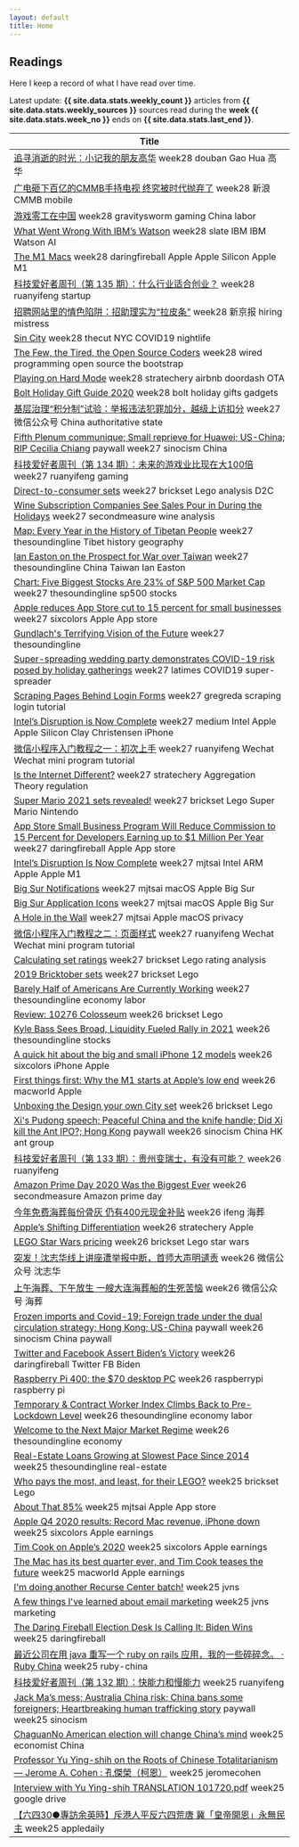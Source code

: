 ```yaml
---
layout: default
title: Home
---
```


## Readings

<p class="noindent">Here I keep a record of what I have read over time.</p>

<div class="alert alert-primary" role="alert">
  Latest update: <b>{{ site.data.stats.weekly_count }}</b> articles from <b>{{ site.data.stats.weekly_sources }}</b> sources read during the <b>week {{ site.data.stats.week_no }}</b> ends on <b>{{ site.data.stats.last_end }}</b>.
</div>

<table class="table table-sm">
  <thead class="thead-dark">
    <tr>
      <th scope="col">Title</th>
    </tr>
  </thead>
  <tbody>
    <tr><td>
      <a href="https://m.douban.com/note/492460340/" target="_blank" rel="noopener noreferrer">追寻消逝的时光：小记我的朋友高华</a>
      <span class="badge badge-pill badge-warning text-wrap text-left">week28</span>
      <span class="badge badge-pill badge-warning text-wrap text-left">douban</span>
      <span class="badge badge-pill badge-warning text-wrap text-left">Gao Hua</span>
      <span class="badge badge-pill badge-warning text-wrap text-left"> 高华</span>
    </td></tr>
    <tr><td>
      <a href="https://finance.sina.com.cn/tech/2020-10-12/doc-iivhuipp9118153.shtml" target="_blank" rel="noopener noreferrer">广电砸下百亿的CMMB手持电视 终究被时代抛弃了</a>
      <span class="badge badge-pill badge-warning text-wrap text-left">week28</span>
      <span class="badge badge-pill badge-warning text-wrap text-left">新浪</span>
      <span class="badge badge-pill badge-warning text-wrap text-left">CMMB</span>
      <span class="badge badge-pill badge-warning text-wrap text-left"> mobile</span>
    </td></tr>
    <tr><td>
      <a href="https://gravitysworm.com/post/629431737374670848/%E6%B8%B8%E6%88%8F%E9%9B%B6%E5%B7%A5%E5%9C%A8%E4%B8%AD%E5%9B%BD" target="_blank" rel="noopener noreferrer">游戏零工在中国</a>
      <span class="badge badge-pill badge-warning text-wrap text-left">week28</span>
      <span class="badge badge-pill badge-warning text-wrap text-left">gravitysworm</span>
      <span class="badge badge-pill badge-warning text-wrap text-left">gaming</span>
      <span class="badge badge-pill badge-warning text-wrap text-left"> China</span>
      <span class="badge badge-pill badge-warning text-wrap text-left"> labor</span>
    </td></tr>
    <tr><td>
      <a href="https://slate.com/business/2018/08/ibms-watson-how-the-ai-project-to-improve-cancer-treatment-went-wrong.html" target="_blank" rel="noopener noreferrer">What Went Wrong With IBM’s Watson</a>
      <span class="badge badge-pill badge-warning text-wrap text-left">week28</span>
      <span class="badge badge-pill badge-warning text-wrap text-left">slate</span>
      <span class="badge badge-pill badge-warning text-wrap text-left">IBM</span>
      <span class="badge badge-pill badge-warning text-wrap text-left"> IBM Watson</span>
      <span class="badge badge-pill badge-warning text-wrap text-left"> AI</span>
    </td></tr>
    <tr><td>
      <a href="https://daringfireball.net/2020/11/the_m1_macs" target="_blank" rel="noopener noreferrer">The M1 Macs</a>
      <span class="badge badge-pill badge-warning text-wrap text-left">week28</span>
      <span class="badge badge-pill badge-warning text-wrap text-left">daringfireball</span>
      <span class="badge badge-pill badge-warning text-wrap text-left">Apple</span>
      <span class="badge badge-pill badge-warning text-wrap text-left"> Apple Silicon</span>
      <span class="badge badge-pill badge-warning text-wrap text-left"> Apple M1</span>
    </td></tr>
    <tr><td>
      <a href="http://www.ruanyifeng.com/blog/2020/11/weekly-issue-135.html" target="_blank" rel="noopener noreferrer">科技爱好者周刊（第 135 期）：什么行业适合创业？</a>
      <span class="badge badge-pill badge-warning text-wrap text-left">week28</span>
      <span class="badge badge-pill badge-warning text-wrap text-left">ruanyifeng</span>
      <span class="badge badge-pill badge-warning text-wrap text-left">startup</span>
    </td></tr>
    <tr><td>
      <a href="https://m.bjnews.com.cn/detail/160606189815420.html" target="_blank" rel="noopener noreferrer">招聘网站里的情色陷阱：招助理实为“拉皮条”</a>
      <span class="badge badge-pill badge-warning text-wrap text-left">week28</span>
      <span class="badge badge-pill badge-warning text-wrap text-left">新京报</span>
      <span class="badge badge-pill badge-warning text-wrap text-left">hiring</span>
      <span class="badge badge-pill badge-warning text-wrap text-left"> mistress</span>
    </td></tr>
    <tr><td>
      <a href="https://www.thecut.com/2020/11/nyc-underground-nightlife-covid-19.html" target="_blank" rel="noopener noreferrer">Sin City</a>
      <span class="badge badge-pill badge-warning text-wrap text-left">week28</span>
      <span class="badge badge-pill badge-warning text-wrap text-left">thecut</span>
      <span class="badge badge-pill badge-warning text-wrap text-left">NYC</span>
      <span class="badge badge-pill badge-warning text-wrap text-left"> COVID19</span>
      <span class="badge badge-pill badge-warning text-wrap text-left"> nightlife</span>
    </td></tr>
    <tr><td>
      <a href="https://www.wired.com/story/open-source-coders-few-tired/" target="_blank" rel="noopener noreferrer">The Few, the Tired, the Open Source Coders</a>
      <span class="badge badge-pill badge-warning text-wrap text-left">week28</span>
      <span class="badge badge-pill badge-warning text-wrap text-left">wired</span>
      <span class="badge badge-pill badge-warning text-wrap text-left">programming</span>
      <span class="badge badge-pill badge-warning text-wrap text-left"> open source</span>
      <span class="badge badge-pill badge-warning text-wrap text-left"> the bootstrap</span>
    </td></tr>
    <tr><td>
      <a href="https://stratechery.com/2020/playing-on-hard-mode/" target="_blank" rel="noopener noreferrer">Playing on Hard Mode</a>
      <span class="badge badge-pill badge-warning text-wrap text-left">week28</span>
      <span class="badge badge-pill badge-warning text-wrap text-left">stratechery</span>
      <span class="badge badge-pill badge-warning text-wrap text-left">airbnb</span>
      <span class="badge badge-pill badge-warning text-wrap text-left"> doordash</span>
      <span class="badge badge-pill badge-warning text-wrap text-left"> OTA</span>
    </td></tr>
    <tr><td>
      <a href="https://blog.bolt.io/bolt-holiday-gift-guide-2020/" target="_blank" rel="noopener noreferrer">Bolt Holiday Gift Guide 2020</a>
      <span class="badge badge-pill badge-warning text-wrap text-left">week28</span>
      <span class="badge badge-pill badge-warning text-wrap text-left">bolt</span>
      <span class="badge badge-pill badge-warning text-wrap text-left">holiday</span>
      <span class="badge badge-pill badge-warning text-wrap text-left"> gifts</span>
      <span class="badge badge-pill badge-warning text-wrap text-left"> gadgets</span>
    </td></tr>
    <tr><td>
      <a href="https://mp.weixin.qq.com/s?__biz=Njk5MTE1&mid=2652426105&idx=1&sn=61413e27e9020bbf8eb459fb116d705f" target="_blank" rel="noopener noreferrer">基层治理“积分制”试验：举报违法犯罪加分，越级上访扣分</a>
      <span class="badge badge-pill badge-warning text-wrap text-left">week27</span>
      <span class="badge badge-pill badge-warning text-wrap text-left">微信公众号</span>
      <span class="badge badge-pill badge-warning text-wrap text-left">China</span>
      <span class="badge badge-pill badge-warning text-wrap text-left"> authoritative state</span>
    </td></tr>
    <tr><td>
      <a href="https://sinocism.com/p/fifth-plenum-communique-small-reprieve" target="_blank" rel="noopener noreferrer">Fifth Plenum communique; Small reprieve for Huawei; US-China; RIP Cecilia Chiang</a>
      <span class="badge badge-pill badge-info text-wrap text-left">paywall</span>
      <span class="badge badge-pill badge-warning text-wrap text-left">week27</span>
      <span class="badge badge-pill badge-warning text-wrap text-left">sinocism</span>
      <span class="badge badge-pill badge-warning text-wrap text-left">China</span>
    </td></tr>
    <tr><td>
      <a href="http://www.ruanyifeng.com/blog/2020/11/weekly-issue-134.html" target="_blank" rel="noopener noreferrer">科技爱好者周刊（第 134 期）：未来的游戏业比现在大100倍</a>
      <span class="badge badge-pill badge-warning text-wrap text-left">week27</span>
      <span class="badge badge-pill badge-warning text-wrap text-left">ruanyifeng</span>
      <span class="badge badge-pill badge-warning text-wrap text-left">gaming</span>
    </td></tr>
    <tr><td>
      <a href="https://brickset.com/article/54735" target="_blank" rel="noopener noreferrer">Direct-to-consumer sets</a>
      <span class="badge badge-pill badge-warning text-wrap text-left">week27</span>
      <span class="badge badge-pill badge-warning text-wrap text-left">brickset</span>
      <span class="badge badge-pill badge-warning text-wrap text-left">Lego</span>
      <span class="badge badge-pill badge-warning text-wrap text-left"> analysis</span>
      <span class="badge badge-pill badge-warning text-wrap text-left"> D2C</span>
    </td></tr>
    <tr><td>
      <a href="https://secondmeasure.com/datapoints/wine-subscription-companies-see-sales-pour-in-during-holidays/" target="_blank" rel="noopener noreferrer">Wine Subscription Companies See Sales Pour in During the Holidays</a>
      <span class="badge badge-pill badge-warning text-wrap text-left">week27</span>
      <span class="badge badge-pill badge-warning text-wrap text-left">secondmeasure</span>
      <span class="badge badge-pill badge-warning text-wrap text-left">wine</span>
      <span class="badge badge-pill badge-warning text-wrap text-left"> analysis</span>
    </td></tr>
    <tr><td>
      <a href="https://thesoundingline.com/map-every-year-in-the-history-of-tibetan-people/" target="_blank" rel="noopener noreferrer">Map: Every Year in the History of Tibetan People</a>
      <span class="badge badge-pill badge-warning text-wrap text-left">week27</span>
      <span class="badge badge-pill badge-warning text-wrap text-left">thesoundingline</span>
      <span class="badge badge-pill badge-warning text-wrap text-left">Tibet</span>
      <span class="badge badge-pill badge-warning text-wrap text-left"> history</span>
      <span class="badge badge-pill badge-warning text-wrap text-left"> geography</span>
    </td></tr>
    <tr><td>
      <a href="https://thesoundingline.com/ian-easton-on-the-prospect-for-war-over-taiwan/" target="_blank" rel="noopener noreferrer">Ian Easton on the Prospect for War over Taiwan</a>
      <span class="badge badge-pill badge-warning text-wrap text-left">week27</span>
      <span class="badge badge-pill badge-warning text-wrap text-left">thesoundingline</span>
      <span class="badge badge-pill badge-warning text-wrap text-left">China</span>
      <span class="badge badge-pill badge-warning text-wrap text-left"> Taiwan</span>
      <span class="badge badge-pill badge-warning text-wrap text-left"> Ian Easton</span>
    </td></tr>
    <tr><td>
      <a href="https://thesoundingline.com/chart-top-five-stocks-hit-23-of-sp-500-market-cap/" target="_blank" rel="noopener noreferrer">Chart: Five Biggest Stocks Are 23% of S&P 500 Market Cap</a>
      <span class="badge badge-pill badge-warning text-wrap text-left">week27</span>
      <span class="badge badge-pill badge-warning text-wrap text-left">thesoundingline</span>
      <span class="badge badge-pill badge-warning text-wrap text-left">sp500</span>
      <span class="badge badge-pill badge-warning text-wrap text-left"> stocks</span>
    </td></tr>
    <tr><td>
      <a href="https://sixcolors.com/link/2020/11/apple-reduces-app-store-cut-to-15-percent-for-small-businesses/" target="_blank" rel="noopener noreferrer">Apple reduces App Store cut to 15 percent for small businesses</a>
      <span class="badge badge-pill badge-warning text-wrap text-left">week27</span>
      <span class="badge badge-pill badge-warning text-wrap text-left">sixcolors</span>
      <span class="badge badge-pill badge-warning text-wrap text-left">Apple</span>
      <span class="badge badge-pill badge-warning text-wrap text-left"> App store</span>
    </td></tr>
    <tr><td>
      <a href="https://thesoundingline.com/gundlachs-terrifying-vision-of-the-future/" target="_blank" rel="noopener noreferrer">Gundlach's Terrifying Vision of the Future</a>
      <span class="badge badge-pill badge-warning text-wrap text-left">week27</span>
      <span class="badge badge-pill badge-warning text-wrap text-left">thesoundingline</span>
    </td></tr>
    <tr><td>
      <a href="https://www.latimes.com/science/story/2020-11-12/covid-19-spread-at-thanksgiving-holiday-gatherings-could-be-like-maine-wedding" target="_blank" rel="noopener noreferrer">Super-spreading wedding party demonstrates COVID-19 risk posed by holiday gatherings</a>
      <span class="badge badge-pill badge-warning text-wrap text-left">week27</span>
      <span class="badge badge-pill badge-warning text-wrap text-left">latimes</span>
      <span class="badge badge-pill badge-warning text-wrap text-left">COVID19</span>
      <span class="badge badge-pill badge-warning text-wrap text-left"> super-spreader</span>
    </td></tr>
    <tr><td>
      <a href="http://www.gregreda.com/2020/11/17/scraping-pages-behind-login-forms/" target="_blank" rel="noopener noreferrer">Scraping Pages Behind Login Forms</a>
      <span class="badge badge-pill badge-warning text-wrap text-left">week27</span>
      <span class="badge badge-pill badge-warning text-wrap text-left">gregreda</span>
      <span class="badge badge-pill badge-warning text-wrap text-left">scraping</span>
      <span class="badge badge-pill badge-warning text-wrap text-left"> login</span>
      <span class="badge badge-pill badge-warning text-wrap text-left"> tutorial</span>
    </td></tr>
    <tr><td>
      <a href="https://jamesallworth.medium.com/intels-disruption-is-now-complete-d4fa771f0f2c" target="_blank" rel="noopener noreferrer">Intel’s Disruption is Now Complete</a>
      <span class="badge badge-pill badge-warning text-wrap text-left">week27</span>
      <span class="badge badge-pill badge-warning text-wrap text-left">medium</span>
      <span class="badge badge-pill badge-warning text-wrap text-left">Intel</span>
      <span class="badge badge-pill badge-warning text-wrap text-left"> Apple</span>
      <span class="badge badge-pill badge-warning text-wrap text-left"> Apple Silicon</span>
      <span class="badge badge-pill badge-warning text-wrap text-left"> Clay Christensen</span>
      <span class="badge badge-pill badge-warning text-wrap text-left"> iPhone</span>
    </td></tr>
    <tr><td>
      <a href="http://www.ruanyifeng.com/blog/2020/10/wechat-miniprogram-tutorial-part-one.html" target="_blank" rel="noopener noreferrer">微信小程序入门教程之一：初次上手</a>
      <span class="badge badge-pill badge-warning text-wrap text-left">week27</span>
      <span class="badge badge-pill badge-warning text-wrap text-left">ruanyifeng</span>
      <span class="badge badge-pill badge-warning text-wrap text-left">Wechat</span>
      <span class="badge badge-pill badge-warning text-wrap text-left"> Wechat mini program</span>
      <span class="badge badge-pill badge-warning text-wrap text-left"> tutorial </span>
    </td></tr>
    <tr><td>
      <a href="https://stratechery.com/2020/is-the-internet-different/" target="_blank" rel="noopener noreferrer">Is the Internet Different?</a>
      <span class="badge badge-pill badge-warning text-wrap text-left">week27</span>
      <span class="badge badge-pill badge-warning text-wrap text-left">stratechery</span>
      <span class="badge badge-pill badge-warning text-wrap text-left">Aggregation Theory</span>
      <span class="badge badge-pill badge-warning text-wrap text-left"> regulation</span>
    </td></tr>
    <tr><td>
      <a href="https://brickset.com/article/54759" target="_blank" rel="noopener noreferrer">Super Mario 2021 sets revealed!</a>
      <span class="badge badge-pill badge-warning text-wrap text-left">week27</span>
      <span class="badge badge-pill badge-warning text-wrap text-left">brickset</span>
      <span class="badge badge-pill badge-warning text-wrap text-left">Lego</span>
      <span class="badge badge-pill badge-warning text-wrap text-left"> Super Mario</span>
      <span class="badge badge-pill badge-warning text-wrap text-left"> Nintendo</span>
    </td></tr>
    <tr><td>
      <a href="https://daringfireball.net/linked/2020/11/18/app-store-small-business-program" target="_blank" rel="noopener noreferrer">App Store Small Business Program Will Reduce Commission to 15 Percent for Developers Earning up to $1 Million Per Year</a>
      <span class="badge badge-pill badge-warning text-wrap text-left">week27</span>
      <span class="badge badge-pill badge-warning text-wrap text-left">daringfireball</span>
      <span class="badge badge-pill badge-warning text-wrap text-left">Apple</span>
      <span class="badge badge-pill badge-warning text-wrap text-left"> App store</span>
    </td></tr>
    <tr><td>
      <a href="https://mjtsai.com/blog/2020/11/16/intels-disruption-is-now-complete/" target="_blank" rel="noopener noreferrer">Intel’s Disruption Is Now Complete</a>
      <span class="badge badge-pill badge-warning text-wrap text-left">week27</span>
      <span class="badge badge-pill badge-warning text-wrap text-left">mjtsai</span>
      <span class="badge badge-pill badge-warning text-wrap text-left">Intel</span>
      <span class="badge badge-pill badge-warning text-wrap text-left"> ARM</span>
      <span class="badge badge-pill badge-warning text-wrap text-left"> Apple</span>
      <span class="badge badge-pill badge-warning text-wrap text-left"> Apple M1</span>
    </td></tr>
    <tr><td>
      <a href="https://mjtsai.com/blog/2020/11/17/big-sur-notifications/" target="_blank" rel="noopener noreferrer">Big Sur Notifications</a>
      <span class="badge badge-pill badge-warning text-wrap text-left">week27</span>
      <span class="badge badge-pill badge-warning text-wrap text-left">mjtsai</span>
      <span class="badge badge-pill badge-warning text-wrap text-left">macOS</span>
      <span class="badge badge-pill badge-warning text-wrap text-left"> Apple</span>
      <span class="badge badge-pill badge-warning text-wrap text-left"> Big Sur</span>
    </td></tr>
    <tr><td>
      <a href="https://mjtsai.com/blog/2020/11/17/big-sur-application-icons/" target="_blank" rel="noopener noreferrer">Big Sur Application Icons</a>
      <span class="badge badge-pill badge-warning text-wrap text-left">week27</span>
      <span class="badge badge-pill badge-warning text-wrap text-left">mjtsai</span>
      <span class="badge badge-pill badge-warning text-wrap text-left">macOS</span>
      <span class="badge badge-pill badge-warning text-wrap text-left"> Apple</span>
      <span class="badge badge-pill badge-warning text-wrap text-left"> Big Sur</span>
    </td></tr>
    <tr><td>
      <a href="https://mjtsai.com/blog/2020/11/17/a-hole-in-the-wall/" target="_blank" rel="noopener noreferrer">A Hole in the Wall</a>
      <span class="badge badge-pill badge-warning text-wrap text-left">week27</span>
      <span class="badge badge-pill badge-warning text-wrap text-left">mjtsai</span>
      <span class="badge badge-pill badge-warning text-wrap text-left">Apple</span>
      <span class="badge badge-pill badge-warning text-wrap text-left"> macOS</span>
      <span class="badge badge-pill badge-warning text-wrap text-left"> privacy</span>
    </td></tr>
    <tr><td>
      <a href="http://www.ruanyifeng.com/blog/2020/10/wechat-miniprogram-tutorial-part-two.html" target="_blank" rel="noopener noreferrer">微信小程序入门教程之二：页面样式</a>
      <span class="badge badge-pill badge-warning text-wrap text-left">week27</span>
      <span class="badge badge-pill badge-warning text-wrap text-left">ruanyifeng</span>
      <span class="badge badge-pill badge-warning text-wrap text-left">Wechat</span>
      <span class="badge badge-pill badge-warning text-wrap text-left"> Wechat mini program</span>
      <span class="badge badge-pill badge-warning text-wrap text-left"> tutorial </span>
    </td></tr>
    <tr><td>
      <a href="https://brickset.com/article/54653/calculating-set-ratings" target="_blank" rel="noopener noreferrer">Calculating set ratings</a>
      <span class="badge badge-pill badge-warning text-wrap text-left">week27</span>
      <span class="badge badge-pill badge-warning text-wrap text-left">brickset</span>
      <span class="badge badge-pill badge-warning text-wrap text-left">Lego</span>
      <span class="badge badge-pill badge-warning text-wrap text-left"> rating</span>
      <span class="badge badge-pill badge-warning text-wrap text-left"> analysis</span>
    </td></tr>
    <tr><td>
      <a href="https://brickset.com/article/54737" target="_blank" rel="noopener noreferrer">2019 Bricktober sets</a>
      <span class="badge badge-pill badge-warning text-wrap text-left">week27</span>
      <span class="badge badge-pill badge-warning text-wrap text-left">brickset</span>
      <span class="badge badge-pill badge-warning text-wrap text-left">Lego</span>
    </td></tr>
    <tr><td>
      <a href="https://thesoundingline.com/barely-half-of-americans-are-currently-working/" target="_blank" rel="noopener noreferrer">Barely Half of Americans Are Currently Working</a>
      <span class="badge badge-pill badge-warning text-wrap text-left">week27</span>
      <span class="badge badge-pill badge-warning text-wrap text-left">thesoundingline</span>
      <span class="badge badge-pill badge-warning text-wrap text-left">economy</span>
      <span class="badge badge-pill badge-warning text-wrap text-left"> labor</span>
    </td></tr>
    <tr><td>
      <a href="https://brickset.com/article/54267" target="_blank" rel="noopener noreferrer">Review: 10276 Colosseum</a>
      <span class="badge badge-pill badge-warning text-wrap text-left">week26</span>
      <span class="badge badge-pill badge-warning text-wrap text-left">brickset</span>
      <span class="badge badge-pill badge-warning text-wrap text-left">Lego</span>
    </td></tr>
    <tr><td>
      <a href="https://thesoundingline.com/kyle-bass-sees-board-liquidity-fueled-rally-in-2021/" target="_blank" rel="noopener noreferrer">Kyle Bass Sees Broad, Liquidity Fueled Rally in 2021</a>
      <span class="badge badge-pill badge-warning text-wrap text-left">week26</span>
      <span class="badge badge-pill badge-warning text-wrap text-left">thesoundingline</span>
      <span class="badge badge-pill badge-warning text-wrap text-left">stocks</span>
    </td></tr>
    <tr><td>
      <a href="https://sixcolors.com/post/2020/11/a-quick-hit-about-the-big-and-small-iphone-12-models/" target="_blank" rel="noopener noreferrer">A quick hit about the big and small iPhone 12 models</a>
      <span class="badge badge-pill badge-warning text-wrap text-left">week26</span>
      <span class="badge badge-pill badge-warning text-wrap text-left">sixcolors</span>
      <span class="badge badge-pill badge-warning text-wrap text-left">iPhone</span>
      <span class="badge badge-pill badge-warning text-wrap text-left"> Apple</span>
    </td></tr>
    <tr><td>
      <a href="https://www.macworld.com/article/3591237/why-the-m1-starts-at-apples-low-end.html" target="_blank" rel="noopener noreferrer">First things first: Why the M1 starts at Apple’s low end</a>
      <span class="badge badge-pill badge-warning text-wrap text-left">week26</span>
      <span class="badge badge-pill badge-warning text-wrap text-left">macworld</span>
      <span class="badge badge-pill badge-warning text-wrap text-left">Apple</span>
    </td></tr>
    <tr><td>
      <a href="https://brickset.com/article/54688" target="_blank" rel="noopener noreferrer">Unboxing the Design your own City set</a>
      <span class="badge badge-pill badge-warning text-wrap text-left">week26</span>
      <span class="badge badge-pill badge-warning text-wrap text-left">brickset</span>
      <span class="badge badge-pill badge-warning text-wrap text-left">Lego</span>
    </td></tr>
    <tr><td>
      <a href="https://sinocism.com/p/xis-pudong-speech-peaceful-china" target="_blank" rel="noopener noreferrer">Xi's Pudong speech; Peaceful China and the knife handle; Did Xi kill the Ant IPO?; Hong Kong</a>
      <span class="badge badge-pill badge-info text-wrap text-left">paywall</span>
      <span class="badge badge-pill badge-warning text-wrap text-left">week26</span>
      <span class="badge badge-pill badge-warning text-wrap text-left">sinocism</span>
      <span class="badge badge-pill badge-warning text-wrap text-left">China</span>
      <span class="badge badge-pill badge-warning text-wrap text-left"> HK</span>
      <span class="badge badge-pill badge-warning text-wrap text-left"> ant group</span>
    </td></tr>
    <tr><td>
      <a href="http://www.ruanyifeng.com/blog/2020/11/weekly-issue-133.html" target="_blank" rel="noopener noreferrer">科技爱好者周刊（第 133 期）：贵州变瑞士，有没有可能？</a>
      <span class="badge badge-pill badge-warning text-wrap text-left">week26</span>
      <span class="badge badge-pill badge-warning text-wrap text-left">ruanyifeng</span>
    </td></tr>
    <tr><td>
      <a href="https://secondmeasure.com/datapoints/amazon-prime-day-2020-was-the-biggest-ever/" target="_blank" rel="noopener noreferrer">Amazon Prime Day 2020 Was the Biggest Ever</a>
      <span class="badge badge-pill badge-warning text-wrap text-left">week26</span>
      <span class="badge badge-pill badge-warning text-wrap text-left">secondmeasure</span>
      <span class="badge badge-pill badge-warning text-wrap text-left">Amazon</span>
      <span class="badge badge-pill badge-warning text-wrap text-left"> prime day</span>
    </td></tr>
    <tr><td>
      <a href="https://ishare.ifeng.com/c/s/7svQa8upRnm" target="_blank" rel="noopener noreferrer">今年免费海葬每份骨灰 仍有400元现金补贴</a>
      <span class="badge badge-pill badge-warning text-wrap text-left">week26</span>
      <span class="badge badge-pill badge-warning text-wrap text-left">ifeng</span>
      <span class="badge badge-pill badge-warning text-wrap text-left">海葬</span>
    </td></tr>
    <tr><td>
      <a href="https://stratechery.com/2020/apples-shifting-differentiation/" target="_blank" rel="noopener noreferrer">Apple’s Shifting Differentiation</a>
      <span class="badge badge-pill badge-warning text-wrap text-left">week26</span>
      <span class="badge badge-pill badge-warning text-wrap text-left">stratechery</span>
      <span class="badge badge-pill badge-warning text-wrap text-left">Apple</span>
    </td></tr>
    <tr><td>
      <a href="https://brickset.com/article/54374" target="_blank" rel="noopener noreferrer">LEGO Star Wars pricing</a>
      <span class="badge badge-pill badge-warning text-wrap text-left">week26</span>
      <span class="badge badge-pill badge-warning text-wrap text-left">brickset</span>
      <span class="badge badge-pill badge-warning text-wrap text-left">Lego</span>
      <span class="badge badge-pill badge-warning text-wrap text-left"> star wars</span>
    </td></tr>
    <tr><td>
      <a href="https://mp.weixin.qq.com/s?__biz=MzUzNTUzMjcyNQ==&mid=2247511382&idx=2&sn=0cac53a2f9daf82557031e94c7c34bef&chksm=fa86e88ccdf1619ae4b672ed4f4ab3761bf2ed760ad87147d4acf12d031d58671e0bbd49ed04#rd" target="_blank" rel="noopener noreferrer">突发！沈志华线上讲座遭举报中断，首师大声明谴责</a>
      <span class="badge badge-pill badge-warning text-wrap text-left">week26</span>
      <span class="badge badge-pill badge-warning text-wrap text-left">微信公众号</span>
      <span class="badge badge-pill badge-warning text-wrap text-left">沈志华</span>
    </td></tr>
    <tr><td>
      <a href="https://xw.qq.com/cmsid/20201109A06G8R00" target="_blank" rel="noopener noreferrer">上午海葬、下午放生 一艘大连海葬船的生死苦恼</a>
      <span class="badge badge-pill badge-warning text-wrap text-left">week26</span>
      <span class="badge badge-pill badge-warning text-wrap text-left">微信公众号</span>
      <span class="badge badge-pill badge-warning text-wrap text-left">海葬</span>
    </td></tr>
    <tr><td>
      <a href="https://sinocism.com/p/frozen-imports-and-covid-19-foreign" target="_blank" rel="noopener noreferrer">Frozen imports and Covid-19; Foreign trade under the dual circulation strategy; Hong Kong; US-China</a>
      <span class="badge badge-pill badge-info text-wrap text-left">paywall</span>
      <span class="badge badge-pill badge-warning text-wrap text-left">week26</span>
      <span class="badge badge-pill badge-warning text-wrap text-left">sinocism</span>
      <span class="badge badge-pill badge-warning text-wrap text-left">China</span>
      <span class="badge badge-pill badge-warning text-wrap text-left"> paywall</span>
    </td></tr>
    <tr><td>
      <a href="https://daringfireball.net/linked/2020/11/07/twitter-facebook-biden-win" target="_blank" rel="noopener noreferrer">Twitter and Facebook Assert Biden’s Victory</a>
      <span class="badge badge-pill badge-warning text-wrap text-left">week26</span>
      <span class="badge badge-pill badge-warning text-wrap text-left">daringfireball</span>
      <span class="badge badge-pill badge-warning text-wrap text-left">Twitter</span>
      <span class="badge badge-pill badge-warning text-wrap text-left"> FB</span>
      <span class="badge badge-pill badge-warning text-wrap text-left"> Biden</span>
    </td></tr>
    <tr><td>
      <a href="https://www.raspberrypi.org/blog/raspberry-pi-400-the-70-desktop-pc/" target="_blank" rel="noopener noreferrer">Raspberry Pi 400: the $70 desktop PC</a>
      <span class="badge badge-pill badge-warning text-wrap text-left">week26</span>
      <span class="badge badge-pill badge-warning text-wrap text-left">raspberrypi</span>
      <span class="badge badge-pill badge-warning text-wrap text-left">raspberry pi</span>
    </td></tr>
    <tr><td>
      <a href="https://thesoundingline.com/temporary-contract-worker-index-climbs-back-to-pre-lockdown-level/" target="_blank" rel="noopener noreferrer">Temporary & Contract Worker Index Climbs Back to Pre-Lockdown Level</a>
      <span class="badge badge-pill badge-warning text-wrap text-left">week26</span>
      <span class="badge badge-pill badge-warning text-wrap text-left">thesoundingline</span>
      <span class="badge badge-pill badge-warning text-wrap text-left">economy</span>
      <span class="badge badge-pill badge-warning text-wrap text-left"> labor</span>
    </td></tr>
    <tr><td>
      <a href="https://thesoundingline.com/welcome-to-the-next-major-market-regime/" target="_blank" rel="noopener noreferrer">Welcome to the Next Major Market Regime</a>
      <span class="badge badge-pill badge-warning text-wrap text-left">week26</span>
      <span class="badge badge-pill badge-warning text-wrap text-left">thesoundingline</span>
      <span class="badge badge-pill badge-warning text-wrap text-left">economy</span>
    </td></tr>
    <tr><td>
      <a href="https://thesoundingline.com/real-estate-loans-growing-at-lowest-level-since-2014/" target="_blank" rel="noopener noreferrer">Real-Estate Loans Growing at Slowest Pace Since 2014</a>
      <span class="badge badge-pill badge-warning text-wrap text-left">week25</span>
      <span class="badge badge-pill badge-warning text-wrap text-left">thesoundingline</span>
      <span class="badge badge-pill badge-warning text-wrap text-left">real-estate</span>
    </td></tr>
    <tr><td>
      <a href="https://brickset.com/article/54588" target="_blank" rel="noopener noreferrer">Who pays the most, and least, for their LEGO?</a>
      <span class="badge badge-pill badge-warning text-wrap text-left">week25</span>
      <span class="badge badge-pill badge-warning text-wrap text-left">brickset</span>
      <span class="badge badge-pill badge-warning text-wrap text-left">Lego</span>
    </td></tr>
    <tr><td>
      <a href="https://mjtsai.com/blog/2020/10/29/about-that-85/" target="_blank" rel="noopener noreferrer">About That 85%</a>
      <span class="badge badge-pill badge-warning text-wrap text-left">week25</span>
      <span class="badge badge-pill badge-warning text-wrap text-left">mjtsai</span>
      <span class="badge badge-pill badge-warning text-wrap text-left">Apple</span>
      <span class="badge badge-pill badge-warning text-wrap text-left"> App store</span>
    </td></tr>
    <tr><td>
      <a href="https://sixcolors.com/post/2020/10/apple-q4-2020-results-record-mac-revenue-iphone-down/" target="_blank" rel="noopener noreferrer">Apple Q4 2020 results: Record Mac revenue, iPhone down</a>
      <span class="badge badge-pill badge-warning text-wrap text-left">week25</span>
      <span class="badge badge-pill badge-warning text-wrap text-left">sixcolors</span>
      <span class="badge badge-pill badge-warning text-wrap text-left">Apple</span>
      <span class="badge badge-pill badge-warning text-wrap text-left"> earnings</span>
    </td></tr>
    <tr><td>
      <a href="https://sixcolors.com/post/2020/10/tim-cook-on-apples-2020/" target="_blank" rel="noopener noreferrer">Tim Cook on Apple’s 2020</a>
      <span class="badge badge-pill badge-warning text-wrap text-left">week25</span>
      <span class="badge badge-pill badge-warning text-wrap text-left">sixcolors</span>
      <span class="badge badge-pill badge-warning text-wrap text-left">Apple</span>
      <span class="badge badge-pill badge-warning text-wrap text-left"> earnings</span>
    </td></tr>
    <tr><td>
      <a href="https://www.macworld.com/article/3586160/the-mac-has-its-best-quarter-ever-and-tim-cook-teases-the-future.html" target="_blank" rel="noopener noreferrer">The Mac has its best quarter ever, and Tim Cook teases the future</a>
      <span class="badge badge-pill badge-warning text-wrap text-left">week25</span>
      <span class="badge badge-pill badge-warning text-wrap text-left">macworld</span>
      <span class="badge badge-pill badge-warning text-wrap text-left">Apple</span>
      <span class="badge badge-pill badge-warning text-wrap text-left"> earnings</span>
    </td></tr>
    <tr><td>
      <a href="https://jvns.ca/blog/2020/11/05/i-m-doing-another-recurse-center-batch-/" target="_blank" rel="noopener noreferrer">I'm doing another Recurse Center batch!</a>
      <span class="badge badge-pill badge-warning text-wrap text-left">week25</span>
      <span class="badge badge-pill badge-warning text-wrap text-left">jvns</span>
    </td></tr>
    <tr><td>
      <a href="https://jvns.ca/blog/2020/10/28/a-few-things-i-ve-learned-about-email-marketing/" target="_blank" rel="noopener noreferrer">A few things I've learned about email marketing</a>
      <span class="badge badge-pill badge-warning text-wrap text-left">week25</span>
      <span class="badge badge-pill badge-warning text-wrap text-left">jvns</span>
      <span class="badge badge-pill badge-warning text-wrap text-left">marketing</span>
    </td></tr>
    <tr><td>
      <a href="https://daringfireball.net/linked/2020/11/04/df-election-desk-biden-wins" target="_blank" rel="noopener noreferrer">The Daring Fireball Election Desk Is Calling It: Biden Wins</a>
      <span class="badge badge-pill badge-warning text-wrap text-left">week25</span>
      <span class="badge badge-pill badge-warning text-wrap text-left">daringfireball</span>
    </td></tr>
    <tr><td>
      <a href="https://ruby-china.org/topics/40526" target="_blank" rel="noopener noreferrer">最近公司在用 java 重写一个 ruby on rails 应用，我的一些碎碎念。 · Ruby China</a>
      <span class="badge badge-pill badge-warning text-wrap text-left">week25</span>
      <span class="badge badge-pill badge-warning text-wrap text-left">ruby-china</span>
    </td></tr>
    <tr><td>
      <a href="http://www.ruanyifeng.com/blog/2020/11/weekly-issue-132.html" target="_blank" rel="noopener noreferrer">科技爱好者周刊（第 132 期）：快能力和慢能力</a>
      <span class="badge badge-pill badge-warning text-wrap text-left">week25</span>
      <span class="badge badge-pill badge-warning text-wrap text-left">ruanyifeng</span>
    </td></tr>
    <tr><td>
      <a href="https://sinocism.com/p/jack-mas-mess-australia-china-risk" target="_blank" rel="noopener noreferrer">Jack Ma’s mess; Australia China risk; China bans some foreigners; Heartbreaking human trafficking story</a>
      <span class="badge badge-pill badge-info text-wrap text-left">paywall</span>
      <span class="badge badge-pill badge-warning text-wrap text-left">week25</span>
      <span class="badge badge-pill badge-warning text-wrap text-left">sinocism</span>
    </td></tr>
    <tr><td>
      <a href="https://www.economist.com/china/2020/11/07/no-american-election-will-change-chinas-mind" target="_blank" rel="noopener noreferrer">ChaguanNo American election will change China’s mind</a>
      <span class="badge badge-pill badge-warning text-wrap text-left">week25</span>
      <span class="badge badge-pill badge-warning text-wrap text-left">economist</span>
      <span class="badge badge-pill badge-warning text-wrap text-left">China</span>
    </td></tr>
    <tr><td>
      <a href="http://www.jeromecohen.net/jerrys-blog/2020/10/24/professor-yu-ying-shih-on-the-roots-of-chinese-totalitarianism" target="_blank" rel="noopener noreferrer">Professor Yu Ying-shih on the Roots of Chinese Totalitarianism — Jerome A. Cohen : 孔傑榮（柯恩）</a>
      <span class="badge badge-pill badge-warning text-wrap text-left">week25</span>
      <span class="badge badge-pill badge-warning text-wrap text-left">jeromecohen</span>
    </td></tr>
    <tr><td>
      <a href="https://drive.google.com/file/d/15UgW_94irZazs3gjFEhDMi6Z13sP7WB-/view" target="_blank" rel="noopener noreferrer">Interview with Yu Ying-shih TRANSLATION 101720.pdf</a>
      <span class="badge badge-pill badge-warning text-wrap text-left">week25</span>
      <span class="badge badge-pill badge-warning text-wrap text-left">google drive</span>
    </td></tr>
    <tr><td>
      <a href="https://hk.appledaily.com/china/20190504/V2MVW4JMBNJQXSSUJP6ZP5UZSA/" target="_blank" rel="noopener noreferrer">【六四30●專訪余英時】斥港人平反六四荒唐 冀「皇帝開恩」永無民主</a>
      <span class="badge badge-pill badge-warning text-wrap text-left">week25</span>
      <span class="badge badge-pill badge-warning text-wrap text-left">appledaily</span>
    </td></tr>
  </tbody>
</table>